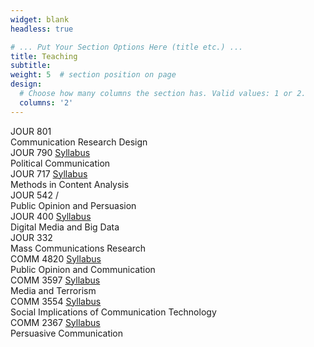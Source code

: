 ```yaml
---
widget: blank
headless: true

# ... Put Your Section Options Here (title etc.) ...
title: Teaching
subtitle:
weight: 5  # section position on page
design:
  # Choose how many columns the section has. Valid values: 1 or 2.
  columns: '2'
---
```


<div class = "row">
<div class = "col-md-6 col-sm-9">

<div class="pub-list-item teach-list-item" itemscope itemtype="http://schema.org/Event"> <i class="fas fa-university pub-icon" aria-hidden="true" title="Face-to-face course"></i> 
<i class="usc-icon" title="Taught at University of South Carolina"></i><span class="class-name" itemprop="name"> JOUR 801 <i class="fas fa-graduation-cap" title="Graduate Course"></i></span> 
<!-- <a class="btn btn-outline-primary my-1 mr-1 btn-sm teach-btn" href="/pdf/JOUR 790 Syllabus AU21.pdf"><i class="far fa-file-pdf"></i> Syllabus</a> -->
<div class="teach-metadata">     
    Communication Research Design 
</div>
</div>

<div class="pub-list-item teach-list-item" itemscope itemtype="http://schema.org/Event"> <i class="fas fa-university pub-icon" aria-hidden="true" title="Face-to-face course"></i> 
<i class="usc-icon" title="Taught at University of South Carolina"></i><span class="class-name" itemprop="name"> JOUR 790 <i class="fas fa-graduation-cap" title="Graduate Course"></i></span> 
<a class="btn btn-outline-primary my-1 mr-1 btn-sm teach-btn" href="/pdf/JOUR 790 Syllabus AU21.pdf"><i class="far fa-file-pdf"></i> Syllabus</a>
<div class="teach-metadata">     
    Political Communication
</div>
</div>

<div class="pub-list-item teach-list-item" itemscope itemtype="http://schema.org/Event"> <i class="fas fa-university pub-icon" aria-hidden="true" title="Face-to-face course"></i> 
<i class="usc-icon" title="Taught at University of South Carolina"></i><span class="class-name" itemprop="name"> JOUR 717  <i class="fas fa-graduation-cap" title="Graduate Course"></i></span> 
<a class="btn btn-outline-primary my-1 mr-1 btn-sm teach-btn" href="/pdf/JOUR 717 Syllabus SP21.pdf"><i class="far fa-file-pdf"></i> Syllabus</a>
<div class="teach-metadata">     
    Methods in Content Analysis 
</div>
</div>

<div class="pub-list-item teach-list-item" itemscope itemtype="http://schema.org/Event"> <i class="fas fa-university pub-icon" aria-hidden="true" title="Face-to-face course"></i> 
<i class="usc-icon" title="Taught at University of South Carolina"></i><span class="class-name" itemprop="name"> JOUR 542  <i class="fas fa-graduation-cap" title="Mixed Graduate/Undergraduate Course"></i>/<i class="fas fa-baby" title="Mixed Graduate/Undergraduate Course" style="font-size:0.8rem"></i></span>
<!-- <a class="btn btn-outline-primary my-1 mr-1 btn-sm teach-btn" href="/pdf/JOUR 717 Syllabus SP21.pdf"><i class="far fa-file-pdf"></i> Syllabus</a> -->
<div class="teach-metadata">     
    Public Opinion and Persuasion 
</div>
</div>

<div class="pub-list-item teach-list-item" itemscope itemtype="http://schema.org/Event"> <i class="fas fa-university pub-icon" aria-hidden="true" title="Face-to-face course"></i> 
<i class="usc-icon" title="Taught at University of South Carolina"></i><span class="class-name" itemprop="name"> JOUR 400</span> 
<a class="btn btn-outline-primary my-1 mr-1 btn-sm teach-btn" href="/pdf/JOUR 400 Syllabus AU21.pdf"><i class="far fa-file-pdf"></i> Syllabus</a>
<div class="teach-metadata">     
    Digital Media and Big Data    
</div>
</div>

</div>

<!-- second column -->
<div class = "col-md-6 col-sm-9">

<div class="pub-list-item teach-list-item" itemscope itemtype="http://schema.org/Event"> <i class="fas fa-university pub-icon" aria-hidden="true" title="Face-to-face course"></i> 
<i class="usc-icon" title="Taught at University of South Carolina"></i><span class="class-name" itemprop="name"> JOUR 332</span> 
<!-- <a class="btn btn-outline-primary my-1 mr-1 btn-sm teach-btn" href="/pdf/JOUR 400 Syllabus AU21.pdf"><i class="far fa-file-pdf"></i> Syllabus</a> -->
<div class="teach-metadata">     
    Mass Communications Research   
</div>
</div>

<div class="pub-list-item teach-list-item"> <i class="fas fa-university pub-icon" aria-hidden="true" title="Face-to-face course"></i> 
<i class="osu-icon" title="Taught at Ohio State University"></i><span class="class-name" itemprop="name"> COMM 4820</span> 
<a class="btn btn-outline-primary my-1 mr-1 btn-sm teach-btn" href="/pdf/4820-SU16.pdf"><i class="far fa-file-pdf"></i> Syllabus</a>
<div class="teach-metadata">     
    Public Opinion and Communication     
</div>
</div>

<div class="pub-list-item teach-list-item"> <i class="fas fa-university pub-icon" aria-hidden="true" title="Face-to-face course"></i> 
<i class="osu-icon" title="Taught at Ohio State University"></i><span class="class-name" itemprop="name"> COMM 3597</span> 
<a class="btn btn-outline-primary my-1 mr-1 btn-sm teach-btn" href="/pdf/3597.02-AU18.pdf"><i class="far fa-file-pdf"></i> Syllabus</a>
<div class="teach-metadata">     
    Media and Terrorism   
</div>
</div>

<div class="pub-list-item teach-list-item"> <i class="fas fa-university pub-icon" aria-hidden="true" title="Face-to-face course"></i> 
<i class="osu-icon" title="Taught at Ohio State University"></i><span class="class-name" itemprop="name">
 COMM 3554
</span> 
<a class="btn btn-outline-primary my-1 mr-1 btn-sm teach-btn" href="/pdf/3554-SU19.pdf"><i class="far fa-file-pdf"></i> Syllabus</a>
<div class="teach-metadata">     
    Social Implications of Communication Technology
</div>
</div>

<div class="pub-list-item teach-list-item"> <i class="fas fa-desktop pub-icon" aria-hidden="true" title="Online course"></i> 
<i class="osu-icon" title="Taught at Ohio State University"></i><span class="class-name" itemprop="name">
 COMM 2367
</span> 
<a class="btn btn-outline-primary my-1 mr-1 btn-sm teach-btn" href="/pdf/2367-SP17-Online.pdf"><i class="far fa-file-pdf"></i> Syllabus</a>
<div class="teach-metadata">     
    Persuasive Communication
</div>
</div>

</div>
</div>